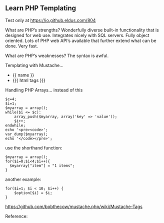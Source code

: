 ## Learn PHP Templating

Test only at https://io.github.eldus.com/804

What are PHP’s strengths? Wonderfully diverse built-in functionality that is designed for web use. Integrates nicely with SQL servers. Fully object oriented. Lots of PHP web API’s available that further extend what can be done. Very fast.

What are PHP’s weaknesses? The syntax is awful.

Templating with Mustache...
* {{ name }}
* {{{ html tags }}}

Handling PHP Arrays...
instead of this
```
$c=4;
$i=1;
$myarray = array();
while($i <= $c):
    array_push($myarray, array('key' => 'value'));
    $i++;
endwhile;
echo '<pre><code>';
var_dump($myarray);
echo '</code></pre>';
```
use the shorthand function:
```
$myarray = array();
for($i=0;$i<4;$i++){
  $myarray["item"] = "1 items";
}
```
another example:
```
for($i=1; $i < 10; $i++) {
    $option[$i] = $i;
}
```

https://github.com/bobthecow/mustache.php/wiki/Mustache-Tags

Reference:
